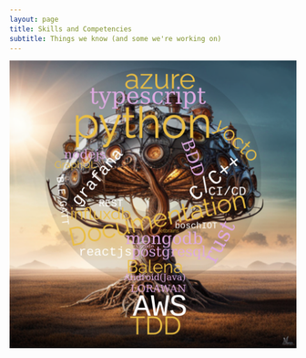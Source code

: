 ```yaml
---
layout: page
title: Skills and Competencies
subtitle: Things we know (and some we're working on)
---
```


![skillandcomps](/assets/img/skillandcomps-2.png)